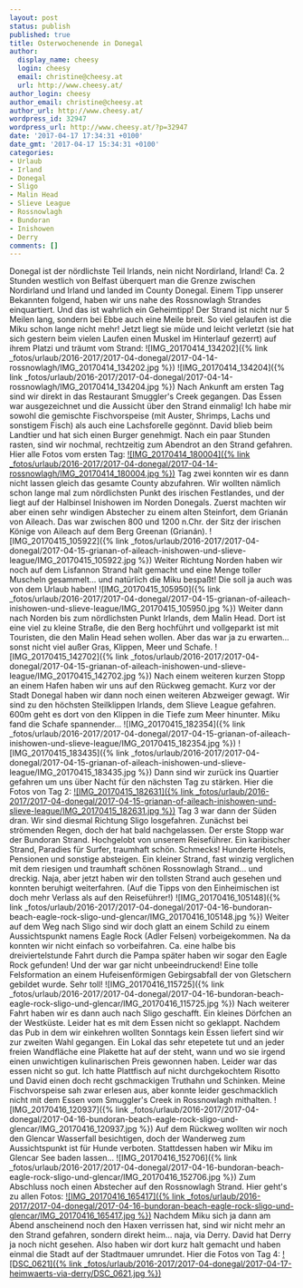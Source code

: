 ```yaml
---
layout: post
status: publish
published: true
title: Osterwochenende in Donegal
author:
  display_name: cheesy
  login: cheesy
  email: christine@cheesy.at
  url: http://www.cheesy.at/
author_login: cheesy
author_email: christine@cheesy.at
author_url: http://www.cheesy.at/
wordpress_id: 32947
wordpress_url: http://www.cheesy.at/?p=32947
date: '2017-04-17 17:34:31 +0100'
date_gmt: '2017-04-17 15:34:31 +0100'
categories:
- Urlaub
- Irland
- Donegal
- Sligo
- Malin Head
- Slieve League
- Rossnowlagh
- Bundoran
- Inishowen
- Derry
comments: []
---
```

Donegal ist der nördlichste Teil Irlands, nein nicht Nordirland, Irland! Ca. 2 Stunden westlich von Belfast überquert man die Grenze zwischen Nordirland und Irland und landed im County Donegal. Einem Tipp unserer Bekannten folgend, haben wir uns nahe des Rossnowlagh Strandes einquartiert. Und das ist wahrlich ein Geheimtipp! Der Strand ist nicht nur 5 Meilen lang, sondern bei Ebbe auch eine Meile breit. So viel gelaufen ist die Miku schon lange nicht mehr! Jetzt liegt sie müde und leicht verletzt (sie hat sich gestern beim vielen Laufen einen Muskel im Hinterlauf gezerrt) auf ihrem Platzi und träumt vom Strand:
![IMG_20170414_134202]({% link _fotos/urlaub/2016-2017/2017-04-donegal/2017-04-14-rossnowlagh/IMG_20170414_134202.jpg %})
![IMG_20170414_134204]({% link _fotos/urlaub/2016-2017/2017-04-donegal/2017-04-14-rossnowlagh/IMG_20170414_134204.jpg %})
Nach Ankunft am ersten Tag sind wir direkt in das Restaurant Smuggler's Creek gegangen. Das Essen war ausgezeichnet und die Aussicht über den Strand einmalig! Ich habe mir sowohl die gemischte Fischvorspeise (mit Auster, Shrimps, Lachs und sonstigem Fisch) als auch eine Lachsforelle gegönnt. David blieb beim Landtier und hat sich einen Burger genehmigt.
Nach ein paar Stunden rasten, sind wir nochmal, rechtzeitig zum Abendrot an den Strand gefahren.
Hier alle Fotos vom ersten Tag:
[![IMG_20170414_180004]({% link _fotos/urlaub/2016-2017/2017-04-donegal/2017-04-14-rossnowlagh/IMG_20170414_180004.jpg %})](http://www.cheesy.at/fotos/urlaub/2017-04-donegal/2017-04-14-rossnowlagh/)
Tag zwei konnten wir es dann nicht lassen gleich das gesamte County abzufahren. Wir wollten nämlich schon lange mal zum nördlichsten Punkt des irischen Festlandes, und der liegt auf der Halbinsel Inishowen im Norden Donegals.
Zuerst machten wir aber einen sehr windigen Abstecher zu einem alten Steinfort, dem Grianán von Aileach. Das war zwischen 800 und 1200 n.Chr. der Sitz der irischen Könige von Aileach auf dem Berg Greenan (Grianán).
![IMG_20170415_105922]({% link _fotos/urlaub/2016-2017/2017-04-donegal/2017-04-15-grianan-of-aileach-inishowen-und-slieve-league/IMG_20170415_105922.jpg %})
Weiter Richtung Norden haben wir noch auf dem Lisfannon Strand halt gemacht und eine Menge toller Muscheln gesammelt... und natürlich die Miku bespaßt! Die soll ja auch was von dem Urlaub haben!
![IMG_20170415_105950]({% link _fotos/urlaub/2016-2017/2017-04-donegal/2017-04-15-grianan-of-aileach-inishowen-und-slieve-league/IMG_20170415_105950.jpg %})
Weiter dann nach Norden bis zum nördlichsten Punkt Irlands, dem Malin Head. Dort ist eine viel zu kleine Straße, die den Berg hochführt und vollgeparkt ist mit Touristen, die den Malin Head sehen wollen. Aber das war ja zu erwarten... sonst nicht viel außer Gras, Klippen, Meer und Schafe.
![IMG_20170415_142702]({% link _fotos/urlaub/2016-2017/2017-04-donegal/2017-04-15-grianan-of-aileach-inishowen-und-slieve-league/IMG_20170415_142702.jpg %})
Nach einem weiteren kurzen Stopp an einem Hafen haben wir uns auf den Rückweg gemacht. Kurz vor der Stadt Donegal haben wir dann noch einen weiteren Abzweiger gewagt. Wir sind zu den höchsten Steilklippen Irlands, dem Slieve League gefahren. 600m geht es dort von den Klippen in die Tiefe zum Meer hinunter. Miku fand die Schafe spannender...
![IMG_20170415_182354]({% link _fotos/urlaub/2016-2017/2017-04-donegal/2017-04-15-grianan-of-aileach-inishowen-und-slieve-league/IMG_20170415_182354.jpg %})
![IMG_20170415_183435]({% link _fotos/urlaub/2016-2017/2017-04-donegal/2017-04-15-grianan-of-aileach-inishowen-und-slieve-league/IMG_20170415_183435.jpg %})
Dann sind wir zurück ins Quartier gefahren um uns über Nacht für den nächsten Tag zu stärken. Hier die Fotos von Tag 2:
[![IMG_20170415_182631]({% link _fotos/urlaub/2016-2017/2017-04-donegal/2017-04-15-grianan-of-aileach-inishowen-und-slieve-league/IMG_20170415_182631.jpg %})](http://www.cheesy.at/fotos/urlaub/2017-04-donegal/2017-04-15-grianan-of-aileach-inishowen-und-slieve-league/)
Tag 3 war dann der Süden dran. Wir sind diesmal Richtung Sligo losgefahren. Zunächst bei strömenden Regen, doch der hat bald nachgelassen. Der erste Stopp war der Bundoran Strand. Hochgelobt von unserem Reiseführer. Ein karibischer Strand, Paradies für Surfer, traumhaft schön. Schmecks! Hunderte Hotels, Pensionen und sonstige absteigen. Ein kleiner Strand, fast winzig verglichen mit dem riesigen und traumhaft schönen Rossnowlagh Strand... und dreckig. Naja, aber jetzt haben wir den tollsten Strand auch gesehen und konnten beruhigt weiterfahren. (Auf die Tipps von den Einheimischen ist doch mehr Verlass als auf den Reiseführer!)
![IMG_20170416_105148]({% link _fotos/urlaub/2016-2017/2017-04-donegal/2017-04-16-bundoran-beach-eagle-rock-sligo-und-glencar/IMG_20170416_105148.jpg %})
Weiter auf dem Weg nach Sligo sind wir doch glatt an einem Schild zu einem Aussichtspunkt namens Eagle Rock (Adler Felsen) vorbeigekommen. Na da konnten wir nicht einfach so vorbeifahren. Ca. eine halbe bis dreiviertelstunde Fahrt durch die Pampa später haben wir sogar den Eagle Rock gefunden! Und der war gar nicht unbeeindruckend! Eine tolle Felsformation an einem Hufeisenförmigen Gebirgsabfall der von Gletschern gebildet wurde. Sehr toll!
![IMG_20170416_115725]({% link _fotos/urlaub/2016-2017/2017-04-donegal/2017-04-16-bundoran-beach-eagle-rock-sligo-und-glencar/IMG_20170416_115725.jpg %})
Nach weiterer Fahrt haben wir es dann auch nach Sligo geschafft. Ein kleines Dörfchen an der Westküste. Leider hat es mit dem Essen nicht so geklappt. Nachdem das Pub in dem wir einkehren wollten Sonntags kein Essen liefert sind wir zur zweiten Wahl gegangen. Ein Lokal das sehr etepetete tut und an jeder freien Wandfläche eine Plakette hat auf der steht, wann und wo sie irgend einen unwichtigen kulinarischen Preis gewonnen haben. Leider war das essen nicht so gut. Ich hatte Plattfisch auf nicht durchgekochtem Risotto und David einen doch recht gschmackigen Truthahn und Schinken. Meine Fischvorspeise sah zwar erlesen aus, aber konnte leider geschmacklich nicht mit dem Essen vom Smuggler's Creek in Rossnowlagh mithalten.
![IMG_20170416_120937]({% link _fotos/urlaub/2016-2017/2017-04-donegal/2017-04-16-bundoran-beach-eagle-rock-sligo-und-glencar/IMG_20170416_120937.jpg %})
Auf dem Rückweg wollten wir noch den Glencar Wasserfall besichtigen, doch der Wanderweg zum Aussichtspunkt ist für Hunde verboten. Stattdessen haben wir Miku im Glencar See baden lassen...
![IMG_20170416_152706]({% link _fotos/urlaub/2016-2017/2017-04-donegal/2017-04-16-bundoran-beach-eagle-rock-sligo-und-glencar/IMG_20170416_152706.jpg %})
Zum Abschluss noch einen Abstecher auf den Rossnowlagh Strand. Hier geht's zu allen Fotos:
[![IMG_20170416_165417]({% link _fotos/urlaub/2016-2017/2017-04-donegal/2017-04-16-bundoran-beach-eagle-rock-sligo-und-glencar/IMG_20170416_165417.jpg %})](http://www.cheesy.at/fotos/urlaub/2017-04-donegal/2017-04-16-bundoran-beach-eagle-rock-sligo-und-glencar/)
Nachdem Miku sich ja dann am Abend anscheinend noch den Haxen verrissen hat, sind wir nicht mehr an den Strand gefahren, sondern direkt heim... naja, via Derry. David hat Derry ja noch nicht gesehen. Also haben wir dort kurz halt gemacht und haben einmal die Stadt auf der Stadtmauer umrundet. Hier die Fotos von Tag 4:
[![DSC_0621]({% link _fotos/urlaub/2016-2017/2017-04-donegal/2017-04-17-heimwaerts-via-derry/DSC_0621.jpg %})](http://www.cheesy.at/fotos/urlaub/2017-04-donegal/2017-04-17-heimwaerts-via-derry/)
